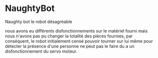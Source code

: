 # NaughtyBot
Naughty bot le robot désagréable 


nous avons eu différents disfonctionnements sur le matériel fourni mais nous n'avons pas pu changer la totalité des pièces fournies, par conséquent, le robot initialement censé pouvoir tourner sur lui même pour détecter la présence d'une personne ne peut pas le faire du a un disfonctionnement du servo moteur.
